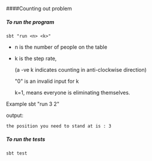 ####Counting out problem


##### To run the program

```
sbt "run <n> <k>"
``` 

- n is the number of people on the table

- k is the step rate,
  
  (a -ve k indicates counting in anti-clockwise direction)
  
  "0" is an invalid input for k
  
   k=1, means everyone is eliminating themselves. 


Example sbt "run 3 2"

output:
```
the position you need to stand at is : 3
```


##### To run the tests

```
sbt test
```
